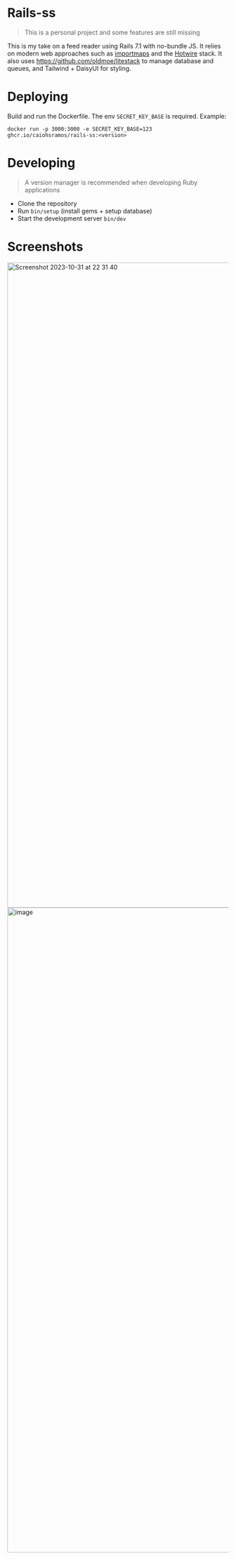# Rails-ss
> This is a personal project and some features are still missing

This is my take on a feed reader using Rails 7.1 with no-bundle JS. It relies on modern web approaches such as [importmaps](https://developer.mozilla.org/en-US/docs/Web/HTML/Element/script/type/importmap) and the [Hotwire](https://hotwired.dev/) stack. It also uses https://github.com/oldmoe/litestack to manage database and queues, and Tailwind + DaisyUI for styling.

# Deploying
Build and run the Dockerfile. The env `SECRET_KEY_BASE` is required. Example:
```
docker run -p 3000:3000 -e SECRET_KEY_BASE=123 ghcr.io/caiohsramos/rails-ss:<version>
```

# Developing
> A version manager is recommended when developing Ruby applications

- Clone the repository
- Run `bin/setup` (install gems + setup database)
- Start the development server `bin/dev`

# Screenshots

<img width="1470" alt="Screenshot 2023-10-31 at 22 31 40" src="https://github.com/caiohsramos/rails-ss/assets/12804854/0a239805-b592-4e16-a8e7-d8a2d9d31dcb">

<img width="1470" alt="image" src="https://github.com/caiohsramos/rails-ss/assets/12804854/7b609e51-eabf-4416-9a94-6ff7b4ff3a48">


